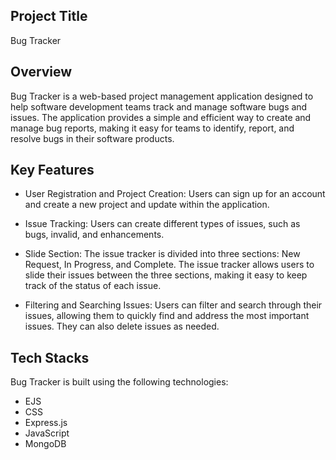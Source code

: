 ## Project Title
 Bug Tracker

## Overview
Bug Tracker is a web-based project management application designed to help software development teams track and manage software bugs and issues. The application provides a simple and efficient way to create and manage bug reports, making it easy for teams to identify, report, and resolve bugs in their software products.


## Key Features
- User Registration and Project Creation: Users can sign up for an account and create a new project and update within the application.

- Issue Tracking: Users can create different types of issues, such as bugs, invalid, and enhancements.

- Slide Section: The issue tracker is divided into three sections: New Request, In Progress, and Complete. The issue tracker allows users to slide their issues between the three sections, making it easy to keep track of the status of each issue. 

- Filtering and Searching Issues: Users can filter and search through their issues, allowing them to quickly find and address the most important issues. They can also delete issues as needed.

## Tech Stacks
Bug Tracker is built using the following technologies:
- EJS
- CSS
- Express.js
- JavaScript
- MongoDB


